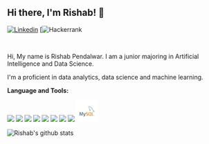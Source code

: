 ## Hi there, I'm Rishab! 👋

[![Linkedin](https://img.shields.io/badge/-LinkedIn-blue?style=flat&logo=Linkedin&logoColor=white)](https://www.linkedin.com/in/rishab-pendalwar)
[![Hackerrank](https://www.hackerrank.com/profile/Antisource)

<br/>

Hi, My name is Rishab Pendalwar. I am a junior majoring in Artificial Intelligence and Data Science. 

I'm a proficient in data analytics, data science and machine learning.

  
**Language and Tools:** 

<code><img height="50" src="https://github.com/konpa/devicon/blob/master/icons/python/python-original.svg"></code>
<code><img height="50" src="https://github.com/konpa/devicon/blob/master/icons/java/java-original.svg"></code>
<code><img height="50" src="https://github.com/konpa/devicon/blob/master/icons/cplusplus/cplusplus-original.svg"></code>
<code><img height="50" src="https://github.com/konpa/devicon/blob/master/icons/googlecloud/googlecloud-original.svg"></code>
<code><img height="50" src="https://github.com/konpa/devicon/blob/master/icons/git/git-original.svg"></code>
<code><img height="50" src="https://github.com/konpa/devicon/blob/master/icons/linux/linux-original.svg"></code>
<code><img height="50" src="https://github.com/konpa/devicon/blob/master/icons/html5/html5-original.svg"></code>
<code><img height="50" src="https://github.com/konpa/devicon/blob/master/icons/css3/css3-original.svg"></code>
<code><img height="50" src="https://raw.githubusercontent.com/github/explore/80688e429a7d4ef2fca1e82350fe8e3517d3494d/topics/mysql/mysql.png"></code>





![Rishab's github stats](https://github-readme-stats.vercel.app/api?username=Antisource&theme=radical&show_icons=true&hide_border=true&count_private=false)
